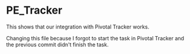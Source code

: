 # PE_Tracker
This shows that our integration with Pivotal Tracker works.

Changing this file because I forgot to start the task in Pivotal Tracker and the previous commit didn't finish the task.
